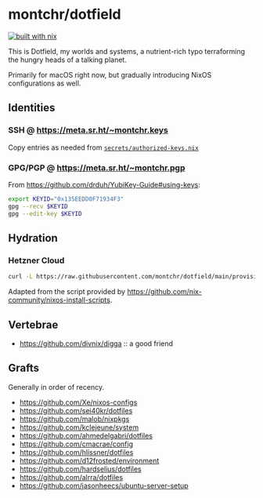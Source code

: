 # montchr/dotfield

[![built with nix](https://builtwithnix.org/badge.svg)](https://builtwithnix.org)

This is Dotfield, my worlds and systems, a nutrient-rich typo terraforming
the hungry heads of a talking planet.

Primarily for macOS right now, but gradually introducing NixOS
configurations as well.

## Identities

### SSH @ <https://meta.sr.ht/~montchr.keys>

Copy entries as needed from [`secrets/authorized-keys.nix`](./secrets/secrets.nix)

### GPG/PGP @ <https://meta.sr.ht/~montchr.pgp>

From https://github.com/drduh/YubiKey-Guide#using-keys:

``` sh
export KEYID="0x135EEDD0F71934F3"
gpg --recv $KEYID
gpg --edit-key $KEYID
```

## Hydration

### Hetzner Cloud

``` sh
curl -L https://raw.githubusercontent.com/montchr/dotfield/main/provision/bin/nixos-install-hetzner-cloud.sh | sudo bash
```

Adapted from the script provided by https://github.com/nix-community/nixos-install-scripts.

## Vertebrae

* https://github.com/divnix/digga :: a good friend

## Grafts

Generally in order of recency.

* https://github.com/Xe/nixos-configs
* https://github.com/sei40kr/dotfiles
* https://github.com/malob/nixpkgs
* https://github.com/kclejeune/system
* https://github.com/ahmedelgabri/dotfiles
* https://github.com/cmacrae/config
* https://github.com/hlissner/dotfiles
* https://github.com/d12frosted/environment
* https://github.com/hardselius/dotfiles
* https://github.com/alrra/dotfiles
* https://github.com/jasonheecs/ubuntu-server-setup
